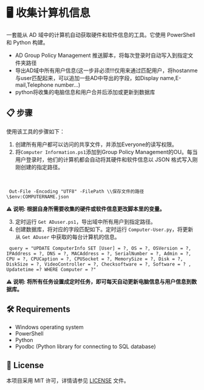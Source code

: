 # 🖥️  收集计算机信息

一套能从 AD 域中的计算机自动获取硬件和软件信息的工具。它使用 PowerShell 和 Python 构建。

- AD Group Policy Management 推送脚本，将每次登录时自动写入到指定文件夹路径
- 导出AD域中所有用户信息(这一步非必须!!!仅用来通过匹配用户，将hostanme与user匹配起来，可以追加一些AD中导出的字段，如Display name,E-mail,Telephone number...)
- python将收集的电脑信息和用户合并后添加或更新到数据库


## 📋 步骤

使用该工具的步骤如下：

1. 创建所有用户都可以访问的共享文件，并添加Everyone的读写权限。
2. 将`Computer Information.ps1`添加到Group Policy Management的OU。每当用户登录时，他们的计算机都会自动将其硬件和软件信息以 JSON 格式写入刚刚创建的指定路径。
<br>

```shell
 Out-File -Encoding "UTF8" -FilePath \\保存文件的路径\$env:COMPUTERNAME.json
```
**⚠️ 说明: 根据自身所需要收集的硬件或软件信息更改脚本里的变量。**



3. 定时运行 `Get ADuser.ps1`，导出域中所有用户到指定路径。
4. 创建数据库，将对应的字段匹配如下。定时运行 `Computer-User.py`，将更新从 `Get ADuser` 中获取的每台计算机的信息。
```shell
 query = "UPDATE ComputerInfo SET [User] = ?, OS = ?, OSVersion = ?, IPAddress = ?, DNS = ?, MACAddress = ?, SerialNumber = ?, Admin = ?, CPU = ?, CPUCaption = ?, CPUSocket = ?, MemorySize = ?, Disk = ?, DiskSize = ?, VideoController = ?, Checksoftware = ?, Software = ? , Updatetime =? WHERE Computer = ?"
```
**⚠️ 说明: 将所有任务设置成定时任务，即可每天自动更新电脑信息与用户信息到数据库。**

## 🛠️ Requirements

- Windows operating system
- PowerShell
- Python
- Pyodbc (Python library for connecting to SQL database)

## 📝 License

本项目采用 MIT 许可，详情请参见 [LICENSE](LICENSE) 文件。
